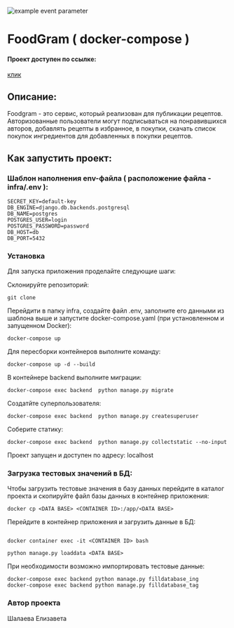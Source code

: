 ![example event parameter](https://github.com/kaspeya/foodgram-project-react/actions/workflows/foodgram_workflow.yml/badge.svg?event=push)
# FoodGram ( docker-compose )

#### Проект доступен по ссылке:

[клик](http://130.193.36.243/admin/)

## Описание: 

Foodgram - это сервис, который реализован для публикации рецептов. Авторизованные пользователи могут подписываться на понравившихся авторов, добавлять рецепты в избранное, в покупки, скачать список покупок ингредиентов для добавленных в покупки рецептов.

## Как запустить проект: 

### Шаблон наполнения env-файла ( расположение файла - infra/.env ):
``` 
SECRET_KEY=default-key
DB_ENGINE=django.db.backends.postgresql
DB_NAME=postgres
POSTGRES_USER=login
POSTGRES_PASSWORD=password
DB_HOST=db
DB_PORT=5432
```

### Установка
Для запуска приложения проделайте следующие шаги:


Склонируйте репозиторий:
``` 
git clone 
``` 
Перейдити в папку infra, создайте файл .env, заполните его данными из шаблона выше и запустите docker-compose.yaml (при установленном и запущенном Docker):
``` 
docker-compose up
``` 
Для пересборки контейнеров выполните команду:
``` 
docker-compose up -d --build
``` 
В контейнере backend  выполните миграции:
``` 
docker-compose exec backend  python manage.py migrate
``` 
Создатйте суперпользователя:
``` 
docker-compose exec backend  python manage.py createsuperuser
``` 
Соберите статику:
``` 
docker-compose exec backend  python manage.py collectstatic --no-input
``` 
Проект запущен и доступен по адресу: localhost


### Загрузка тестовых значений в БД:


Чтобы загрузить тестовые значения в базу данных перейдите в каталог проекта и скопируйте файл базы данных в контейнер приложения:
``` 
docker cp <DATA BASE> <CONTAINER ID>:/app/<DATA BASE>
``` 
Перейдите в контейнер приложения и загрузить данные в БД:
``` 

docker container exec -it <CONTAINER ID> bash
```
```
python manage.py loaddata <DATA BASE> 
``` 

При необходимости возможно импортировать тестовые данные:
```
docker-compose exec backend python manage.py filldatabase_ing
docker-compose exec backend python manage.py filldatabase_tag
```
### Автор проекта
Шалаева Елизавета
